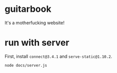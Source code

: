 # guitarbook

It's a motherfucking website!

# run with server
First, install `connect@3.4.1` and `serve-static@1.10.2`.

	node docs/server.js